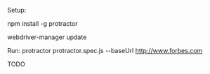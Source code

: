 Setup:

npm install -g protractor

webdriver-manager update

Run:
protractor protractor.spec.js --baseUrl http://www.forbes.com

TODO